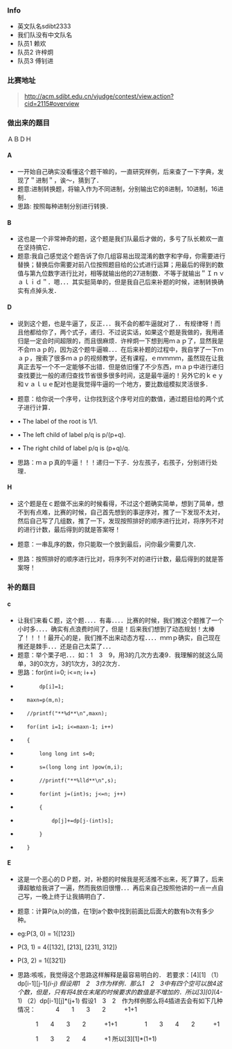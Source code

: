 ### Info
* 英文队名sdibt2333
* 我们队没有中文队名
* 队员1 赖欢
* 队员2 许梓炯
* 队员3 傅钊进

### 比赛地址
> http://acm.sdibt.edu.cn/vjudge/contest/view.action?cid=2115#overview
### 做出来的题目
ＡＢＤＨ
#### A
* 一开始自己确实没看懂这个题干嘛的，一直研究样例，后来查了一下字典，发现了＂进制＂，诶～，猜到了．
* 题意:进制转换题，将输入作为不同进制，分别输出它的8进制，10进制，16进制．
* 思路: 按照每种进制分别进行转换．
#### B
* 这也是一个非常神奇的题，这个题是我们队最后才做的，多亏了队长赖欢一直在坚持搞它．
* 题意:我自己感觉这个题告诉了你几组容易出现混淆的数字和字母，你需要进行替换；替换后你需要对前八位按照题目给的公式进行运算；用最后的得到的数值与第九位数字进行比对，相等就输出他的27进制数．不等于就输出＂Ｉｎｖａｌｉｄ＂．嗯．．．其实挺简单的，但是我自己后来补题的时候，进制转换确实有点掉头发．

#### D
* 说到这个题，也是牛逼了，反正．．．我不会的都牛逼就对了．．有规律呀！而且他都给你了，两个式子，递归．不过说实话，如果这个题是我做的，我用递归是一定会时间超限的，而且很麻烦．许梓炯一下想到用ｍａｐ了，显然我是不会ｍａｐ的，因为这个题牛逼嘛．．．在后来补题的过程中，我自学了一下ｍａｐ，搜索了很多ｍａｐ的视频教学，还有课程，ｅｍｍｍｍ，虽然现在让我真正去写一个不一定能够不出错．但是依旧懂了不少东西，ｍａｐ中进行递归查找要比一般的递归查找节省很多很多时间，这是最牛逼的！另外它的ｋｅｙ和ｖａｌｕｅ配对也是我觉得牛逼的一个地方，要比数组模拟灵活很多．
* 题意：给你说一个序号，让你找到这个序号对应的数值，通过题目给的两个式子进行计算．
* • The label of the root is 1/1.
* • The left child of label p/q is p/(p+q).
* • The right child of label p/q is (p+q)/q.

* 思路：ｍａｐ真的牛逼！！！递归一下子．分左孩子，右孩子，分别进行处理．

#### H
* 这个题是在ｃ题做不出来的时候看得，不过这个题确实简单，想到了简单，想不到有点难，比赛的时候，自己首先想到的事逆序对，推了一下发现不太对，然后自己写了几组数，推了一下，发现按照排好的顺序进行比对，将序列不对的进行计数，最后得到的就是答案呀！
* 题意：一串乱序的数，你只能取一个放到最后，问你最少需要几次．

* 思路：按照排好的顺序进行比对，将序列不对的进行计数，最后得到的就是答案呀！


### 补的题目

#### c
* 让我们来看Ｃ题，这个题．．．．有毒．．．．比赛的时候，我们推这个题推了一个小时多．．．．确实有点浪费时间了，但是！后来我们想到了动态规划！太棒了！！！！最开心的是，我们推不出来动态方程．．．．ｍｍｐ确实，自己现在推还是棘手．．．还是自己太菜了．．．
* 题意：举个栗子吧．．．如：1　3　9，用3的几次方去凑9．我理解的就这么简单，3的0次方，3的1次方，3的2次方．
* 思路：for(int i=0; i<=n; i++)
*            dp[i]=1;
*        maxn=p(m,n);
*        //printf("**%d**\n",maxn);
*        for(int i=1; i<=maxn-1; i++)
*        {
*            long long int s=0;
*            s=(long long int )pow(m,i);
*            //printf("**%lld**\n",s);
*            for(int j=(int)s; j<=n; j++)
*            {
*                dp[j]+=dp[j-(int)s];
*            }
*        }

#### E
* 这是一个恶心的ＤＰ题，对，补题的时候我是死活推不出来，死了算了，后来谭超敏给我讲了一遍，然而我依旧很懵．．．再后来自己按照他讲的一点一点自己写，一晚上终于让我搞明白了．
* 题意：计算P(a,b)的值，在1到a个数中找到前面比后面大的数有b次有多少种。
* eg:P(3, 0) = 1{[123]}
* P(3, 1) = 4{[132], [213], [231], 312]}
* P(3, 2) = 1{[321]}

* 思路:咳咳，我觉得这个思路这样解释是最容易明白的．
	若要求：[4][1]
（1）dp[i-1][j-1]*(i-j)
假设用1　2　3作为样例．那么1　2　3中有四个空可以放4这个数，但是，只有将4放在末尾的时候要求的数值是不增加的．所以[3][0]*(4-1)
（2）dp[i-1][j]*(j+1)
假设1　3　2　作为样例那么将4插进去会有如下几种情况：
	　　　4　　1　　3　　2　　　+1+1

	　　　1　　4　　3　　2　　　+1+1
	　
	　　　1　　3　　4　　2　　　+1

	　　　1　　3　　2　　4　　　+1
所以[3][1]*(1+1)

